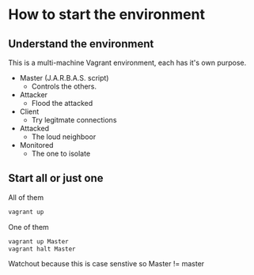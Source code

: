 # How to start the environment

## Understand the environment

This is a multi-machine Vagrant environment, each has it's own purpose.

- Master (J.A.R.B.A.S. script)
  - Controls the others.
- Attacker
  - Flood the attacked
- Client
  - Try legitmate connections
- Attacked
  - The loud neighboor
- Monitored
  - The one to isolate

## Start all or just one

All of them
```Bash
vagrant up
```

One of them
```Bash
vagrant up Master
vagrant halt Master
```

Watchout because this is case senstive so Master != master
